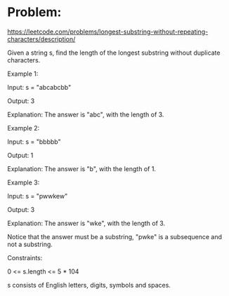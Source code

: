 # Problem:

https://leetcode.com/problems/longest-substring-without-repeating-characters/description/

Given a string s, find the length of the longest substring without duplicate characters.

 

Example 1:

Input: s = "abcabcbb"

Output: 3

Explanation: The answer is "abc", with the length of 3.


Example 2:

Input: s = "bbbbb"

Output: 1

Explanation: The answer is "b", with the length of 1.


Example 3:

Input: s = "pwwkew"

Output: 3

Explanation: The answer is "wke", with the length of 3.


Notice that the answer must be a substring, "pwke" is a subsequence and not a substring.
 

Constraints:

0 <= s.length <= 5 * 104

s consists of English letters, digits, symbols and spaces.
